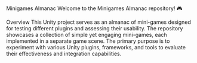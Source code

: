Minigames Almanac
Welcome to the Minigames Almanac repository! 🎮

Overview
This Unity project serves as an almanac of mini-games designed for testing different plugins and assessing their usability. The repository showcases a collection of simple yet engaging mini-games, each implemented in a separate game scene. The primary purpose is to experiment with various Unity plugins, frameworks, and tools to evaluate their effectiveness and integration capabilities.
